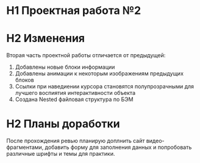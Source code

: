 # H1 Проектная работа №2 
# H2 Изменения
Вторая часть проектной работы отличается от предыдущей: 
1. Добавлены новые блоки информации
2. Добавлены анимации к некоторым изображениям предыдущих блоков 
3. Ссылки при наведиении курсора становятся полупрозрачными для лучшего воспиятия интерактивности объекта 
4. Создана Nested файловая структура по БЭМ 
# H2 Планы доработки 
После прохождения ревью планирую доплнить сайт видео-фрагментами, добавить форму для заполнения данных и попробовать различные шрифты и темы для практики.
